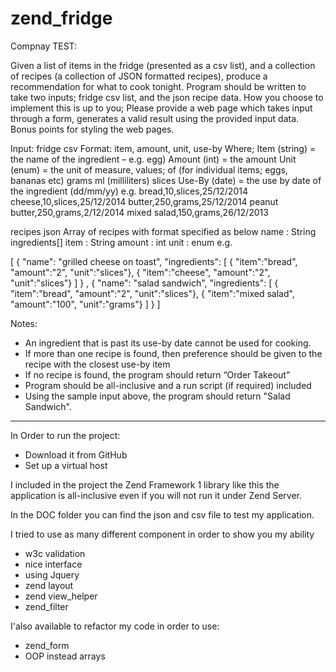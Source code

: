 zend_fridge
===========

Compnay TEST:

Given a list of items in the fridge (presented as a csv list), and a collection of recipes (a collection of JSON formatted recipes), produce a recommendation for what to cook tonight. 
Program should be written to take two inputs; fridge csv list, and the json recipe data. How you choose to implement this is up to you;
Please provide a web page which takes input through a form, generates a valid result using the provided input data. Bonus points for styling the web pages.

Input:
fridge csv
Format: item, amount, unit, use-by
Where;
Item (string) = the name of the ingredient – e.g. egg)
Amount (int) = the amount
Unit (enum) = the unit of measure, values;
of (for individual items; eggs, bananas etc)
grams
ml (milliliters)
slices
Use-By (date) = the use by date of the ingredient (dd/mm/yy)
e.g.
bread,10,slices,25/12/2014
cheese,10,slices,25/12/2014
butter,250,grams,25/12/2014
peanut butter,250,grams,2/12/2014
mixed salad,150,grams,26/12/2013
 
recipes json
Array of recipes with format specified as below
name : String
ingredients[] 
item : String
amount : int
unit : enum
e.g.
 
[
    {
        "name": "grilled cheese on toast",
        "ingredients": [
            { "item":"bread", "amount":"2", "unit":"slices"},
            { "item":"cheese", "amount":"2", "unit":"slices"}
        ]
    }
    ,
    {
        "name": "salad sandwich",
        "ingredients": [
            { "item":"bread", "amount":"2", "unit":"slices"},
            { "item":"mixed salad", "amount":"100", "unit":"grams"}
        ]
    }
]
 
Notes:
- An ingredient that is past its use-by date cannot be used for cooking.
- If more than one recipe is found, then preference should be given to the recipe with the closest use-by item
- If no recipe is found, the program should return “Order Takeout”
- Program should be all-inclusive and a run script (if required) included
- Using the sample input above, the program should return "Salad Sandwich".

--------------------------------------------------------------------------------------------

In Order to run the project:
- Download it from GitHub
- Set up a virtual host

I included in the project the Zend Framework 1 library like this the application is all-inclusive even if you will not run it under Zend Server.

In the DOC folder you can find the json and csv file to test my application.

I tried to use as many different component in order to show you my ability
- w3c validation
- nice interface
- using Jquery
- zend layout
- zend view_helper
- zend_filter

I'also available to refactor my code in order to use:
- zend_form
- OOP instead arrays
